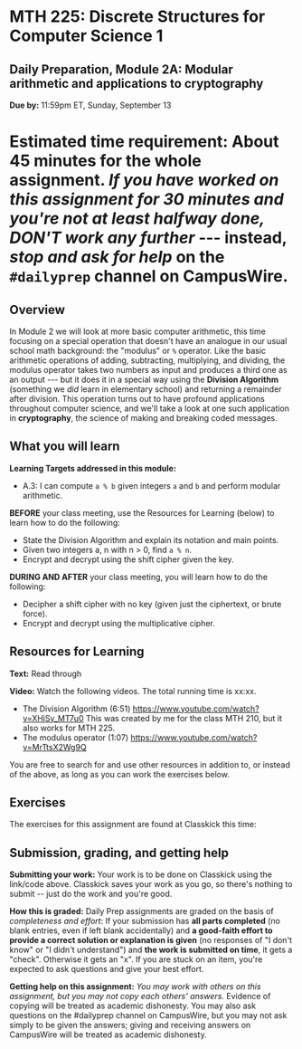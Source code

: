 # MTH 225: Discrete Structures for Computer Science 1 

## Daily Preparation, Module 2A: Modular arithmetic and applications to cryptography

**Due by:** 11:59pm ET, Sunday, September 13

**Estimated time requirement:** About 45 minutes for the whole assignment. *If you have worked on this assignment for 30 minutes and you're not at least halfway done, DON'T work any further* --- instead, *stop and ask for help* on the `#dailyprep` channel on CampusWire. 
=======


## Overview 

In Module 2 we will look at more basic computer arithmetic, this time focusing on a special operation that doesn't have an analogue in our usual school math background: the "modulus" or `%` operator. Like the basic arithmetic operations of adding, subtracting, multiplying, and dividing, the modulus operator takes two numbers as input and produces a third one as an output --- but it does it in a special way using the **Division Algorithm** (something we *did* learn in elementary school) and returning a remainder after division. This operation turns out to have profound applications throughout computer science, and we'll take a look at one such application in **cryptography**, the science of making and breaking coded messages. 


## What you will learn 

**Learning Targets addressed in this module:** 

+ A.3: I can compute `a % b` given integers `a` and `b` and perform modular arithmetic.

**BEFORE** your class meeting, use the Resources for Learning (below) to learn how to do the following: 

  - State the Division Algorithm and explain its notation and main points. 
  - Given two integers a, n with n > 0, find `a % n`. 
  - Encrypt and decrypt using the shift cipher given the key. 

**DURING AND AFTER** your class meeting, you will learn how to do the following: 

  - Decipher a shift cipher with no key (given just the ciphertext, or brute force). 
  - Encrypt and decrypt using the multiplicative cipher. 

## Resources for Learning

**Text:** Read through 

**Video:** Watch the following videos. The total running time is xx:xx. 

- The Division Algorithm (6:51) https://www.youtube.com/watch?v=XHjSy_MT7u0  This was created by me for the class MTH 210, but it also works for MTH 225. 
- The modulus operator (1:07) https://www.youtube.com/watch?v=MrTtsX2Wg9Q 

You are free to search for and use other resources in addition to, or instead of the above, as long as you can work the exercises below.


## Exercises

The exercises for this assignment are found at Classkick this time: 


## Submission, grading, and getting help 

**Submitting your work:** Your work is to be done on Classkick using the link/code above. Classkick saves your work as you go, so there's nothing to submit -- just do the work and you're good. 

**How this is graded:** Daily Prep assignments are graded on the basis of *completeness and effort*: If your submission has **all parts completed** (no blank entries, even if left blank accidentally) and **a good-faith effort to provide a correct solution or explanation is given** (no responses of "I don't know" or "I didn't understand") and **the work is submitted on time**, it gets a "check". Otherwise it gets an "x". If you are stuck on an item, you're expected to ask questions and give your best effort.  

**Getting help on this assignment:** *You may work with others on this assignment, but you may not copy each others' answers.* Evidence of copying will be treated as academic dishonesty. You may also ask questions on the #dailyprep channel on CampusWire, but you may not ask simply to be given the answers; giving and receiving answers on CampusWire will be treated as academic dishonesty.